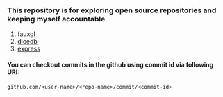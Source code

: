### This repository is for exploring open source repositories and keeping myself accountable

1. fauxgl
2. [dicedb](https://github.com/MridulDhiman/oss-journal/tree/main/dicedb/commits)
3. [express](https://github.com/MridulDhiman/oss-journal/blob/main/fauxgl.md)

#### You can checkout commits in the github using commit id via following URI: 
`github.com/<user-name>/<repo-name>/commit/<commit-id>`